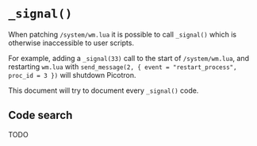 # `_signal()`

When patching `/system/wm.lua` it is possible to call `_signal()` which is otherwise inaccessible to user scripts.

For example, adding a `_signal(33)` call to the start of `/system/wm.lua`, and restarting `wm.lua` with `send_message(2, { event = "restart_process", proc_id = 3 })` will shutdown Picotron.

This document will try to document every `_signal()` code.

## Code search

TODO
